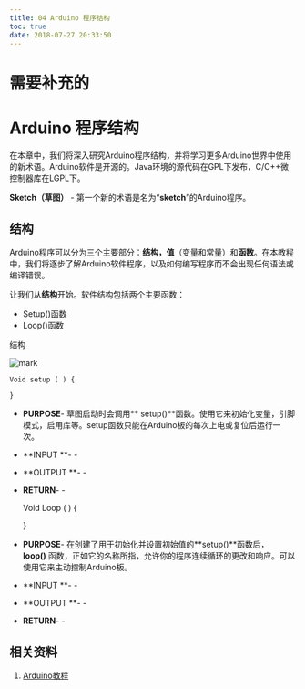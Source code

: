 ```yaml
---
title: 04 Arduino 程序结构
toc: true
date: 2018-07-27 20:33:50
---
```



# 需要补充的


# Arduino 程序结构

在本章中，我们将深入研究Arduino程序结构，并将学习更多Arduino世界中使用的新术语。Arduino软件是开源的。Java环境的源代码在GPL下发布，C/C++微控制器库在LGPL下。

**Sketch（草图）** - 第一个新的术语是名为“**sketch**”的Arduino程序。


## 结构


Arduino程序可以分为三个主要部分：**结构，值**（变量和常量）和**函数**。在本教程中，我们将逐步了解Arduino软件程序，以及如何编写程序而不会出现任何语法或编译错误。

让我们从**结构**开始。软件结构包括两个主要函数：

  * Setup()函数
  * Loop()函数


结构

![mark](http://pacdb2bfr.bkt.clouddn.com/blog/image/180727/A2DLGHfc52.png?imageslim)






```
Void setup ( ) {

}
```






  * **PURPOSE**- 草图启动时会调用** setup()**函数。使用它来初始化变量，引脚模式，启用库等。setup函数只能在Arduino板的每次上电或复位后运行一次。


  * **INPUT **- -


  * **OUTPUT **- -


  * **RETURN**- -




    Void Loop ( ) {

    }







  * **PURPOSE**- 在创建了用于初始化并设置初始值的**setup()**函数后，**loop()** 函数，正如它的名称所指，允许你的程序连续循环的更改和响应。可以使用它来主动控制Arduino板。


  * **INPUT **- -


  * **OUTPUT **- -


  * **RETURN**- -















## 相关资料

1. [Arduino教程](https://www.w3cschool.cn/arduino/)
